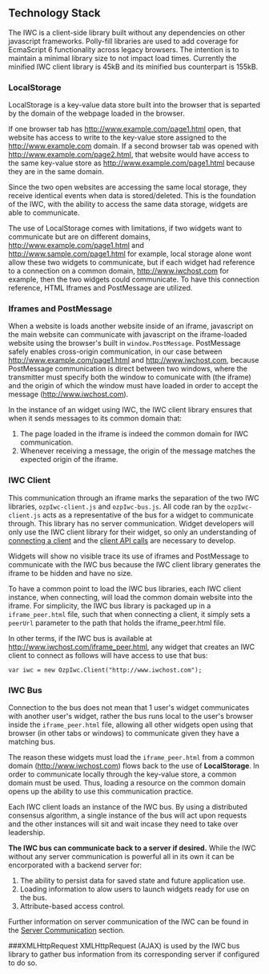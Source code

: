 ## Technology Stack

The IWC is a client-side library built without any dependencies on other javascript frameworks. Polly-fill libraries are used to add coverage for EcmaScript 6 functionality across legacy browsers. The intention is to maintain a minimal library size to not impact load times. Currently the minified IWC client library is 45kB and its minified bus counterpart is 155kB.

### LocalStorage
LocalStorage is a key-value data store built into the browser that is separted by the domain of the webpage loaded in the browser.

If one browser tab has http://www.example.com/page1.html open, that website has access to write to the key-value store assigned to the http://www.example.com domain. If a second browser tab was opened with http://www.example.com/page2.html, that website would have access to the same key-value store as http://www.example.com/page1.html because they are in the same domain.

Since the two open websites are accessing the same local storage, they receive identical events when data is stored/deleted. This is the foundation of the IWC, with the ability to access the same data storage, widgets are able to communicate.

The use of LocalStorage comes with limitations, if two widgets want to communicate but are on different domains, http://www.example.com/page1.html and http://www.sample.com/page1.html for example, local storage alone wont allow these two widgets to communicate, but if each widget had reference to a connection on a common domain, http://www.iwchost.com for example, then the two widgets could communicate. To have this connection reference, HTML Iframes and PostMessage are utilized.

### Iframes and PostMessage
When a website is loads another website inside of an iframe, javascript on the main website can communicate with javascript on the iframe-loaded website using the browser's built in `window.PostMessage`. PostMessage safely enables cross-origin communication, in our case between http://www.example.com/page1.html and http://www.iwchost.com, because PostMessage communication is direct between two windows, where the transmitter must specify both the window to comunicate with (the iframe) and the origin of which the window must have loaded in order to accept the message (http://www.iwchost.com).

In the instance of an widget using IWC, the IWC client library ensures that when it sends messages to its common domain that:
   1. The page loaded in the iframe is indeed the common domain for IWC communication.
   2. Whenever receiving a message, the origin of the message matches the expected origin of the iframe.

### IWC Client
This communication through an iframe marks the separation of the two IWC libraries, `ozpIwc-client.js` and `ozpIwc-bus.js`. All code ran by the `ozpIwc-client.js` acts as a representative of the bus for a widget to communicate through. This library has no server communication. Widget developers will only use the IWC client library for their widget, so only an understanding of [connecting a client](connecting.md) and the [client API calls](../core_apis/overview.md)  are necessary to develop.

Widgets will show no visible trace its use of iframes and PostMessage to communicate with the IWC bus because the IWC client library generates the iframe to be hidden and have no size.

To have a common point to load the IWC bus libraries, each IWC client instance, when connecting, will load the common domain website into the iframe. For simplicity, the IWC bus library is packaged up in a `iframe_peer.html` file, such that when connecting a client, it simply sets a `peerUrl` parameter to the path that holds the iframe_peer.html file.

In other terms, if the IWC bus is available at http://www.iwchost.com/iframe_peer.html, any widget that creates an IWC client to connect as follows will have access to use that bus:

```
var iwc = new OzpIwc.Client("http://www.iwchost.com");
```

### IWC Bus
Connection to the bus does not mean that 1 user's widget communicates with another user's widget, rather the bus runs local to the user's browser inside the `iframe_peer.html` file, allowing all other widgets open using that browser (in other tabs or windows) to communicate given they have a matching bus.

The reason these widgets must load the `iframe_peer.html` from a common domain (http://www.iwchost.com) flows back to the use of **LocalStorage**. In order to communicate locally through the key-value store, a common domain must be used. Thus, loading a resource on the common domain opens up the ability to use this communication practice.

Each IWC client loads an instance of the IWC bus. By using a distributed consensus algorithm, a single instance of the bus will act upon requests and the other instances will sit and wait incase they need to take over leadership.


**The IWC bus can communicate back to a server if desired.** While the IWC without any server communication is powerful all in its own it can be encorporated with a backend server for:
   1. The ability to persist data for saved state and future application use.
   2. Loading information to alow users to launch widgets ready for use on the bus.
   3. Attribute-based access control.

Further information on server communication of the IWC can be found in the [Server Communication](serverComms.md) section.


###XMLHttpRequest
XMLHttpRequest (AJAX) is used by the IWC bus library to gather bus information from its corresponding server if configured to do so.
